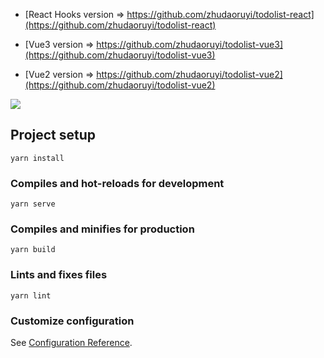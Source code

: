 - [React Hooks version => https://github.com/zhudaoruyi/todolist-react](https://github.com/zhudaoruyi/todolist-react)

- [Vue3 version => https://github.com/zhudaoruyi/todolist-vue3](https://github.com/zhudaoruyi/todolist-vue3)

- [Vue2 version => https://github.com/zhudaoruyi/todolist-vue2](https://github.com/zhudaoruyi/todolist-vue2)

![](https://gitee.com/penmily/todolist-vue2/raw/master/thumbnail.png)

## Project setup
```
yarn install
```

### Compiles and hot-reloads for development
```
yarn serve
```

### Compiles and minifies for production
```
yarn build
```

### Lints and fixes files
```
yarn lint
```

### Customize configuration
See [Configuration Reference](https://cli.vuejs.org/config/).
